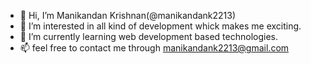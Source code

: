 - 👋 Hi, I’m Manikandan Krishnan(@manikandank2213)
- 👀 I’m interested in all kind of development whick makes me exciting.
- 🌱 I’m currently learning web development based technologies.
- 📫 feel free to contact me through manikandank2213@gmail.com

<!---
manikandank2213/manikandank2213 is a ✨ special ✨ repository because its `README.md` (this file) appears on your GitHub profile.
You can click the Preview link to take a look at your changes.
--->
